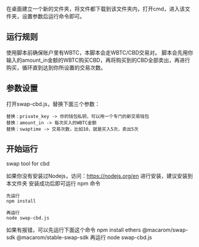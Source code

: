 在桌面建立一个新的文件夹，将文件都下载到该文件夹内，打开cmd，进入该文件夹，设置参数后运行命令即可。

## 运行规则

使用脚本前确保账户里有WBTC，本脚本会走WBTC/CBD交易对。
脚本会先用你输入的amount_in金额的WBTC购买CBD，再将购买到的CBD全部卖出，再进行购买，循环直到达到你所设置的交易次数。

## 参数设置

打开swap-cbd.js，替换下面三个参数：
```
替换：private_key -> 你的钱包私钥，可以用一个专门的新交易钱包
替换：amount_in -> 每次买入的WBTC金额
替换：swaptime -> 交易次数，比如10，就是买入5次，卖出5次
```

## 开始运行
swap tool for cbd

如果你没有安装过Nodejs，访问：https://nodejs.org/en 进行安装，建议安装到本文件夹
安装成功后即可运行 npm 命令

```
先运行
npm install

再运行
node swap-cbd.js
```

如果有报错，可以先运行下面这个命令
npm install ethers @macarom/swap-sdk @macarom/stable-swap-sdk
再运行
node swap-cbd.js

